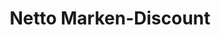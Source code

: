---
title: "Netto Marken-Discount"
url: /bochum/netto-marken-discount-wasserstrasse/
shop: Supermarkt
---